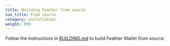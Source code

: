 ```yaml
---
title: Building Feather from source
nav_title: From source
category: installation
weight: 999
---
```


Follow the instructions in [BUILDING.md](https://git.featherwallet.org/feather/feather/src/branch/master/BUILDING.md) to build Feather Wallet from source.
